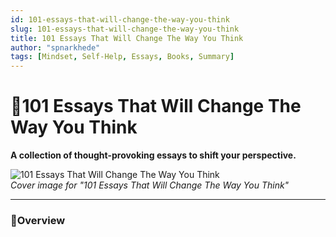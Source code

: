 ```yaml
---
id: 101-essays-that-will-change-the-way-you-think
slug: 101-essays-that-will-change-the-way-you-think
title: 101 Essays That Will Change The Way You Think
author: "spnarkhede"
tags: [Mindset, Self-Help, Essays, Books, Summary]
---
```


# 📒101 Essays That Will Change The Way You Think

**A collection of thought-provoking essays to shift your perspective.**

![101 Essays That Will Change The Way You Think](/books/covers/oneHundredOneEssays.jpg)  
*Cover image for "101 Essays That Will Change The Way You Think"*

---

### 📖Overview